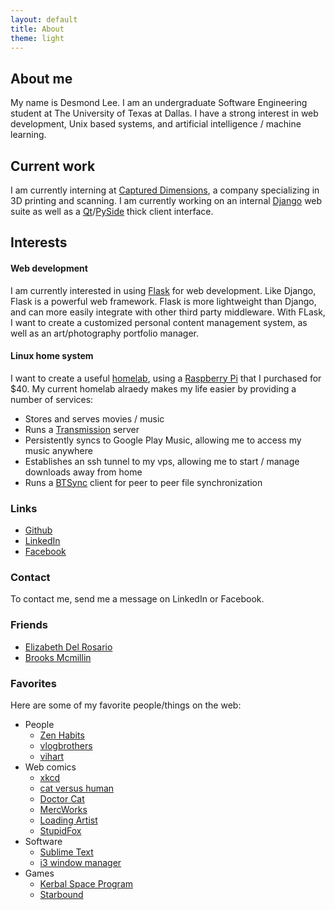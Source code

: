 ```yaml
---
layout: default
title: About
theme: light
---
```

## About me

My name is Desmond Lee. I am an undergraduate Software Engineering student at The University of Texas at Dallas. I have a strong interest in web development, Unix based systems, and artificial intelligence / machine learning.

## Current work

I am currently interning at [Captured Dimensions][1], a company specializing in 3D printing and scanning. I am currently working on an internal [Django][2] web suite as well as a [Qt][3]/[PySide][4] thick client interface.

[1]: http://captureddimensions.com/
[2]: https://www.djangoproject.com/
[3]: http://qt-project.org/
[4]: http://qt-project.org/wiki/PySide

## Interests

#### Web development

I am currently interested in using [Flask][5] for web development. Like Django, Flask is a powerful web framework. Flask is more lightweight than Django, and can more easily integrate with other third party middleware. With FLask, I want to create a customized personal content management system, as well as an art/photography portfolio manager.

#### Linux home system

I want to create a useful [homelab][6], using a [Raspberry Pi][7] that I purchased for $40. My current homelab alraedy makes my life easier by providing a number of services:

- Stores and serves movies / music
- Runs a [Transmission][8] server
- Persistently syncs to Google Play Music, allowing me to access my music anywhere
- Establishes an ssh tunnel to my vps, allowing me to start / manage downloads away from home
- Runs a [BTSync][9] client for peer to peer file synchronization

[5]: http://flask.pocoo.org/
[6]: http://www.reddit.com/r/homelab/
[7]: http://www.raspberrypi.org/
[8]: http://www.transmissionbt.com/
[9]: http://www.bittorrent.com/sync

### Links

- [Github](https://github.com/deslee)
- [LinkedIn](http://lnkd.in/-W-6d6)
- [Facebook](https://www.facebook.com/desmondl)

### Contact

To contact me, send me a message on LinkedIn or Facebook.

### Friends

- [Elizabeth Del Rosario](http://elizabethdelrosario.com/)
- [Brooks Mcmillin](http://brooksmcmillin.com/)

### Favorites

Here are some of my favorite people/things on the web:

- People
	- [Zen Habits](http://zenhabits.net/)
	- [vlogbrothers](http://www.youtube.com/user/vlogbrothers)
	- [vihart](http://vihart.com/)
- Web comics
	- [xkcd](http://xkcd.com/)
	- [cat versus human](http://www.catversushuman.com/)
	- [Doctor Cat](http://doctorcatmd.com/)
	- [MercWorks](http://www.mercworks.net/)
	- [Loading Artist](http://www.loadingartist.com/)
	- [StupidFox](http://stupidfox.net/)
- Software
	- [Sublime Text](http://www.sublimetext.com/)
	- [i3 window manager](http://i3wm.org/)
- Games
	- [Kerbal Space Program](https://kerbalspaceprogram.com/)
	- [Starbound](http://playstarbound.com/)